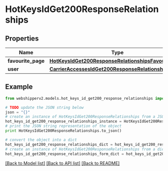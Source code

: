 # HotKeysIdGet200ResponseRelationships


## Properties
Name | Type | Description | Notes
------------ | ------------- | ------------- | -------------
**favourite_page** | [**HotKeysIdGet200ResponseRelationshipsFavouritePage**](HotKeysIdGet200ResponseRelationshipsFavouritePage.md) |  | [optional] 
**user** | [**CarrierAccessesIdGet200ResponseRelationshipsUser**](CarrierAccessesIdGet200ResponseRelationshipsUser.md) |  | [optional] 

## Example

```python
from webshipperv2.models.hot_keys_id_get200_response_relationships import HotKeysIdGet200ResponseRelationships

# TODO update the JSON string below
json = "{}"
# create an instance of HotKeysIdGet200ResponseRelationships from a JSON string
hot_keys_id_get200_response_relationships_instance = HotKeysIdGet200ResponseRelationships.from_json(json)
# print the JSON string representation of the object
print HotKeysIdGet200ResponseRelationships.to_json()

# convert the object into a dict
hot_keys_id_get200_response_relationships_dict = hot_keys_id_get200_response_relationships_instance.to_dict()
# create an instance of HotKeysIdGet200ResponseRelationships from a dict
hot_keys_id_get200_response_relationships_form_dict = hot_keys_id_get200_response_relationships.from_dict(hot_keys_id_get200_response_relationships_dict)
```
[[Back to Model list]](../README.md#documentation-for-models) [[Back to API list]](../README.md#documentation-for-api-endpoints) [[Back to README]](../README.md)



